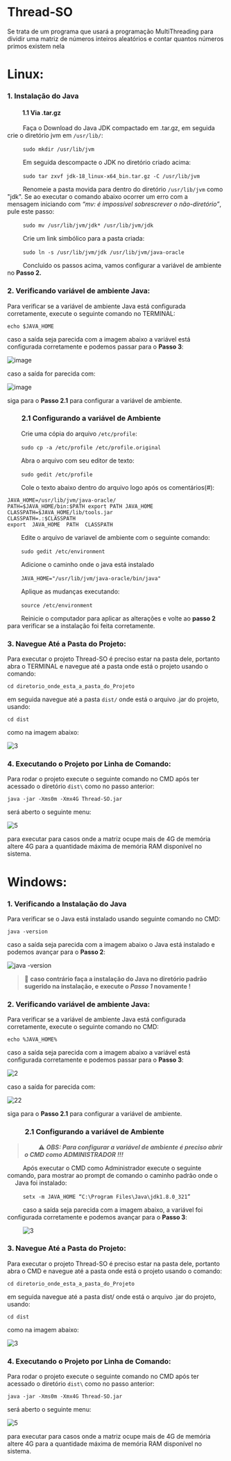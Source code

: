 # Thread-SO

Se trata de um programa que usará a programação MultiThreading para dividir uma matriz de números inteiros aleatórios e contar quantos números primos existem nela

# Linux:

### 1. Instalação do Java

#### &emsp; &emsp; 1.1 Via .tar.gz
&emsp; &emsp; Faça o Download do Java JDK compactado em .tar.gz, em seguida crie o diretório jvm em ```/usr/lib/```:

&emsp; &emsp; ```sudo mkdir /usr/lib/jvm```

&emsp; &emsp; Em seguida descompacte o JDK no diretório criado acima:

&emsp; &emsp; ```sudo tar zxvf jdk-18_linux-x64_bin.tar.gz -C /usr/lib/jvm```

&emsp; &emsp; Renomeie a pasta movida para dentro do diretório ```/usr/lib/jvm``` como "jdk". Se ao executar o comando abaixo ocorrer um erro com a
&emsp; &emsp; mensagem iniciando com _“mv: é impossível sobrescrever o não-diretório”_, pule este passo:

&emsp; &emsp; ```sudo mv /usr/lib/jvm/jdk* /usr/lib/jvm/jdk```

&emsp; &emsp; Crie um link simbólico para a pasta criada:

&emsp; &emsp; ```sudo ln -s /usr/lib/jvm/jdk /usr/lib/jvm/java-oracle```

&emsp; &emsp; Concluido os passos acima, vamos configurar a variável de ambiente no **Passo 2.**

### 2. Verificando variável de ambiente Java:
Para verificar se a variável de ambiente Java está configurada corretamente, execute o seguinte comando no TERMINAL:

```echo $JAVA_HOME```

caso a saída seja parecida com a imagem abaixo a variável está configurada corretamente e podemos passar para o **Passo 3**:

![image](https://user-images.githubusercontent.com/71159051/180905653-969c5ed9-8681-458e-8e8c-a5410eb180f1.png)

caso a saída for parecida com:

![image](https://user-images.githubusercontent.com/71159051/180905753-f174b47c-ef86-42ac-b851-48dfbe030dc2.png)

siga para o **Passo 2.1** para configurar a variável de ambiente.


### &emsp;&emsp;2.1 Configurando a variável de Ambiente

&emsp;&emsp; Crie uma cópia do arquivo ```/etc/profile```:

&emsp;&emsp; ```sudo cp -a /etc/profile /etc/profile.original```

&emsp;&emsp; Abra o arquivo com seu editor de texto:

&emsp;&emsp; ```sudo gedit /etc/profile```

&emsp;&emsp; Cole o texto abaixo dentro do arquivo logo após os comentários(#):

```
JAVA_HOME=/usr/lib/jvm/java-oracle/
PATH=$JAVA_HOME/bin:$PATH export PATH JAVA_HOME
CLASSPATH=$JAVA_HOME/lib/tools.jar
CLASSPATH=.:$CLASSPATH
export  JAVA_HOME  PATH  CLASSPATH
```

&emsp;&emsp; Edite o arquivo de variavel de ambiente com o seguinte comando:

&emsp;&emsp; ```sudo gedit /etc/environment```

&emsp;&emsp; Adicione o caminho onde o java está instalado

&emsp;&emsp; ```JAVA_HOME="/usr/lib/jvm/java-oracle/bin/java"```

&emsp;&emsp; Aplique as mudanças executando:

&emsp;&emsp; ```source /etc/environment```

&emsp;&emsp; Reinicie o computador para aplicar as alterações e volte ao **passo 2** para verificar se a instalação foi feita corretamente.



### 3. Navegue Até a Pasta do Projeto:
Para executar o projeto Thread-SO é preciso estar na pasta dele, portanto abra o TERMINAL e navegue até a pasta onde está o projeto usando o comando:

```cd diretorio_onde_esta_a_pasta_do_Projeto```

em seguida navegue até a pasta ```dist/``` onde está o arquivo .jar do projeto, usando:

```cd dist```

como na imagem abaixo:

![3](https://user-images.githubusercontent.com/71159051/180119781-30197cb1-1baa-4577-8e3b-ef30fd172ae0.png)


### 4. Executando o Projeto por Linha de Comando:
Para rodar o projeto execute o seguinte comando no CMD após ter acessado o diretório ```dist\``` como no passo anterior:

```java -jar -Xms0m -Xmx4G Thread-SO.jar```

será aberto o seguinte menu:

![5](https://user-images.githubusercontent.com/71159051/180119817-7133ef1f-ed49-4132-9395-84ddfa7384c7.png)

para executar para casos onde a matriz ocupe mais de 4G de memória altere 4G para a quantidade máxima de memória RAM disponível no sistema.


# Windows:

### 1. Verificando a Instalação do Java
Para verificar se o Java está instalado usando seguinte comando no CMD:

```java -version```

caso a saída seja parecida com a imagem abaixo o Java está instalado e podemos avançar para o **Passo 2**:

![java -version](https://user-images.githubusercontent.com/71159051/180118070-27e424cf-292b-4d00-a373-2ec1a8e271a6.png)

> :floppy_disk: **caso contrário faça a instalação do Java no diretório padrão sugerido na instalação, e execute o ***Passo 1*** novamente !**


### 2. Verificando variável de ambiente Java:
Para verificar se a variável de ambiente Java está configurada corretamente, execute o seguinte comando no CMD:

```echo %JAVA_HOME%```

caso a saída seja parecida com a imagem abaixo a variável está configurada corretamente e podemos passar para o **Passo 3**:

![2](https://user-images.githubusercontent.com/71159051/180118410-0f66654c-ea4f-4617-ae39-52575d62bd03.png)

caso a saída for parecida com:

![22](https://user-images.githubusercontent.com/71159051/180118476-f857d046-a7af-431a-977c-9627a7d86390.png)

siga para o **Passo 2.1** para configurar a variável de ambiente.


### &emsp; &emsp; 2.1 Configurando a variável de Ambiente
>&emsp; &emsp;:warning: ***OBS: Para configurar a variável de ambiente é preciso abrir o CMD como ADMINISTRADOR !!!***

&emsp; &emsp; Após executar o CMD como Administrador execute o seguinte comando, para mostrar ao prompt de comando o caminho padrão onde o 
&emsp; &emsp; Java foi instalado:

&emsp; &emsp; ```setx -m JAVA_HOME “C:\Program Files\Java\jdk1.8.0_321”```

&emsp; &emsp; caso a saída seja parecida com a imagem abaixo, a variável foi configurada corretamente e podemos avançar para o **Passo 3**: 

&emsp; &emsp;
![3](https://user-images.githubusercontent.com/71159051/180118770-35762cde-c146-4d20-974f-f7190e93d6b8.png)


### 3. Navegue Até a Pasta do Projeto:
Para executar o projeto Thread-SO é preciso estar na pasta dele, portanto abra o CMD e navegue até a pasta onde está o projeto usando o comando:

```cd diretorio_onde_esta_a_pasta_do_Projeto```

em seguida navegue até a pasta dist/ onde está o arquivo .jar do projeto, usando:

```cd dist```

como na imagem abaixo:

![3](https://user-images.githubusercontent.com/71159051/180119781-30197cb1-1baa-4577-8e3b-ef30fd172ae0.png)




### 4. Executando o Projeto por Linha de Comando:
Para rodar o projeto execute o seguinte comando no CMD após ter acessado o diretório ```dist\``` como no passo anterior:

```java -jar -Xms0m -Xmx4G Thread-SO.jar```

será aberto o seguinte menu:

![5](https://user-images.githubusercontent.com/71159051/180119817-7133ef1f-ed49-4132-9395-84ddfa7384c7.png)

para executar para casos onde a matriz ocupe mais de 4G de memória altere 4G para a quantidade máxima de memória RAM disponível no sistema.














